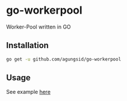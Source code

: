 # go-workerpool

Worker-Pool written in GO

## Installation

```bash
go get -u github.com/agungsid/go-workerpool
```

## Usage

See example [here](./example/)
